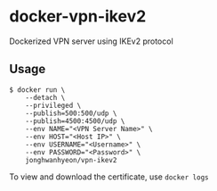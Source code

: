 # docker-vpn-ikev2
Dockerized VPN server using IKEv2 protocol

## Usage
    $ docker run \
        --detach \
        --privileged \
        --publish=500:500/udp \
        --publish=4500:4500/udp \
        --env NAME="<VPN Server Name>" \
        --env HOST="<Host IP>" \
        --env USERNAME="<Username>" \
        --env PASSWORD="<Password>" \
        jonghwanhyeon/vpn-ikev2

To view and download the certificate, use `docker logs`